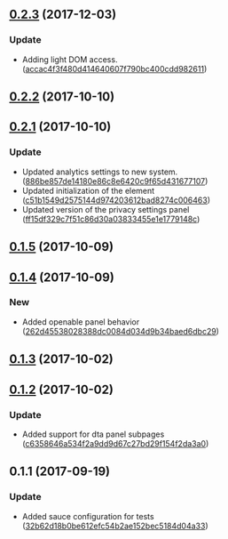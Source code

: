 <a name="0.2.3"></a>
## [0.2.3](https://github.com/advanced-rest-client/arc-settings-panel/compare/0.2.2...0.2.3) (2017-12-03)


### Update

* Adding light DOM access. ([accac4f3f480d414640607f790bc400cdd982611](https://github.com/advanced-rest-client/arc-settings-panel/commit/accac4f3f480d414640607f790bc400cdd982611))



<a name="0.2.2"></a>
## [0.2.2](https://github.com/advanced-rest-client/arc-settings-panel/compare/0.2.1...0.2.2) (2017-10-10)




<a name="0.2.1"></a>
## [0.2.1](https://github.com/advanced-rest-client/arc-settings-panel/compare/0.1.5...0.2.1) (2017-10-10)


### Update

* Updated analytics settings to new system. ([886be857de14180e86c8e6420c9f65d431677107](https://github.com/advanced-rest-client/arc-settings-panel/commit/886be857de14180e86c8e6420c9f65d431677107))
* Updated initialization of the element ([c51b1549d2575144d974203612bad8274c006463](https://github.com/advanced-rest-client/arc-settings-panel/commit/c51b1549d2575144d974203612bad8274c006463))
* Updated version of the privacy settings panel ([ff15df329c7f51c86d30a03833455e1e1779148c](https://github.com/advanced-rest-client/arc-settings-panel/commit/ff15df329c7f51c86d30a03833455e1e1779148c))



<a name="0.1.5"></a>
## [0.1.5](https://github.com/advanced-rest-client/arc-settings-panel/compare/0.1.4...0.1.5) (2017-10-09)




<a name="0.1.4"></a>
## [0.1.4](https://github.com/advanced-rest-client/arc-settings-panel/compare/0.1.3...0.1.4) (2017-10-09)


### New

* Added openable panel behavior ([262d45538028388dc0084d034d9b34baed6dbc29](https://github.com/advanced-rest-client/arc-settings-panel/commit/262d45538028388dc0084d034d9b34baed6dbc29))



<a name="0.1.3"></a>
## [0.1.3](https://github.com/advanced-rest-client/arc-settings-panel/compare/0.1.2...0.1.3) (2017-10-02)




<a name="0.1.2"></a>
## [0.1.2](https://github.com/advanced-rest-client/arc-settings-panel/compare/0.1.1...0.1.2) (2017-10-02)


### Update

* Added support for dta panel subpages ([c6358646a534f2a9dd9d67c27bd29f154f2da3a0](https://github.com/advanced-rest-client/arc-settings-panel/commit/c6358646a534f2a9dd9d67c27bd29f154f2da3a0))



<a name="0.1.1"></a>
## 0.1.1 (2017-09-19)


### Update

* Added sauce configuration for tests ([32b62d18b0be612efc54b2ae152bec5184d04a33](https://github.com/advanced-rest-client/arc-settings-panel/commit/32b62d18b0be612efc54b2ae152bec5184d04a33))




